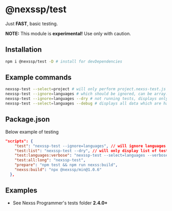 # @nexssp/test

Just **FAST**, basic testing.

**NOTE:** This module is **experimental!** Use only with caution.

## Installation

```sh
npm i @nexssp/test -D # install for devDependencies
```

## Example commands

```sh
nexssp-test --select=project # will only perform project.nexss-test.js
nexssp-test --ignore=languages # which should be ignored, can be array.
nexssp-test --ignore=languages --dry # not running tests, displays only test files which can be run without --dry option
nexssp-test --select=languages --debug # displays all data which are happening during tests. great dev helper.
```

## Package.json

Below example of testing

```json
"scripts": {
    "test": "nexssp-test --ignore=languages", // will ignore languages.nexss-test.js
    "test:list": "nexssp-test --dry", // will only display list of test files
    "test:languages:verbose": "nexssp-test --select=languages --verbose", // during test will display
    "test:all:long": "nexssp-test",
    "prepare": "npm test && npm run nexss:build",
    "nexss:build": "npx @nexssp/min@1.0.6"
  },
```

## Examples

- See Nexss Programmer's tests folder **2.4.0+**
